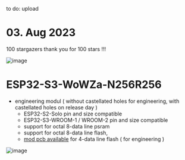 to do: upload


# 03. Aug 2023

100 stargazers thank you for 100 stars !!!

![image](https://github.com/ESP32DE/Boot-Linux-ESP32S3-Playground/assets/16070445/1ca8ff19-2063-4c72-9249-e039b629867f)
 

# ESP32-S3-WoWZa-N256R256 

- engineering modul ( without castellated holes for engineering, with castellated holes on release day ) 
  - ESP32-S2-Solo pin and size compatible
  - ESP32-S3-WROOM-1 / WROOM-2 pin and size compatible
  - support for octal 8-data line psram
  - support for octal 8-data line flash,
  - [mod pcb available](https://twitter.com/eMbeddedHome/status/1686732480110317568) for 4-data line flash ( for engineering )

  
![image](https://github.com/ESP32DE/Boot-Linux-ESP32S3-Playground/assets/16070445/b69b8ec6-3c32-4c25-9f17-9423f4ba6587)


  
